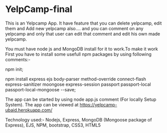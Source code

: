 # YelpCamp-final
This is an Yelpcamp App. It have feature that you can delete yelpcamp, edit them and Add new yelpcamp also....
and you can comment on any yelpcamp and only that user can edit that comment and edit his own made yelpcamp.
 
You must have node js and MongoDB install for it to work.To make it work First you have to install some usefull npm packages by using following comments:- 
 
npm init; 
 
npm install express ejs body-parser method-override connect-flash express-sanitizer moongose express-session passport passport-local passport-local-mongoose --save; 
  
The app can be started by using node app.js comment (For locally Setup System). 
The app can be viewed at https://yelpcamp-ubaid.herokuapp.com/ 

Technology used:-
Nodejs, 
Express, 
MongoDB (Mongoose package of Express), 
EJS, 
NPM, 
bootstrap, 
CSS3, 
HTML5 

